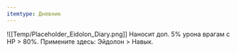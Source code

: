 ```yaml
---
itemtype: Дневник
---
```

![[Temp/Placeholder_Eidolon_Diary.png]]
Наносит доп. 5% урона врагам с HP > 80%. Примените здесь: Эйдолон > Навык.
